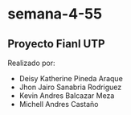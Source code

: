 # semana-4-55

## Proyecto Fianl UTP

Realizado por:

- Deisy Katherine Pineda Araque
- Jhon Jairo Sanabria Rodriguez
- Kevin Andres Balcazar Meza
- Michell Andres Castaño
